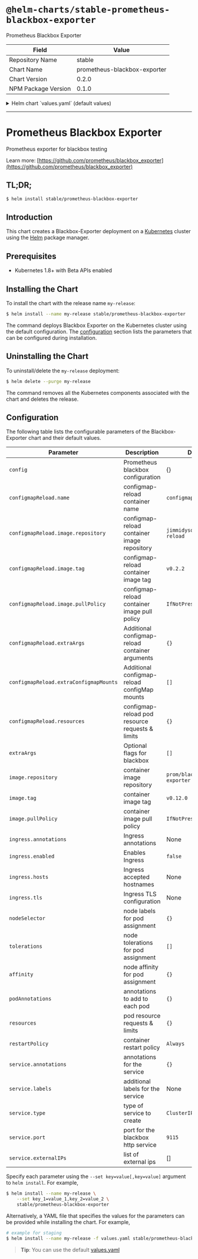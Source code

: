 # `@helm-charts/stable-prometheus-blackbox-exporter`

Prometheus Blackbox Exporter

| Field               | Value                        |
| ------------------- | ---------------------------- |
| Repository Name     | stable                       |
| Chart Name          | prometheus-blackbox-exporter |
| Chart Version       | 0.2.0                        |
| NPM Package Version | 0.1.0                        |

<details>

<summary>Helm chart `values.yaml` (default values)</summary>

```yaml
restartPolicy: Always

image:
  repository: prom/blackbox-exporter
  tag: v0.12.0
  pullPolicy: IfNotPresent

nodeSelector: {}
tolerations: []
affinity: {}

config:
  modules:
    http_2xx:
      prober: http
      timeout: 5s
      http:
        valid_http_versions: ['HTTP/1.1', 'HTTP/2']
        no_follow_redirects: false
        preferred_ip_protocol: 'ip4'

resources:
  {}
  # limits:
  #   memory: 300Mi
  # requests:
  #   memory: 50Mi

service:
  annotations: {}
  type: ClusterIP
  port: 9115

## An Ingress resource can provide name-based virtual hosting and TLS
## termination among other things for CouchDB deployments which are accessed
## from outside the Kubernetes cluster.
## ref: https://kubernetes.io/docs/concepts/services-networking/ingress/
ingress:
  enabled: false
  hosts:
    []
    # - chart-example.local
  annotations:
    {}
    # kubernetes.io/ingress.class: nginx
    # kubernetes.io/tls-acme: "true"
  tls:
    []
    # Secrets must be manually created in the namespace.
    # - secretName: chart-example-tls
    #   hosts:
    #     - chart-example.local

podAnnotations: {}

extraArgs: []
#  --history.limit=1000

replicas: 1
## Monitors ConfigMap changes and POSTs to a URL
## Ref: https://github.com/jimmidyson/configmap-reload
##
configmapReload:
  ## configmap-reload container name
  ##
  name: configmap-reload

  ## configmap-reload container image
  ##
  image:
    repository: jimmidyson/configmap-reload
    tag: v0.2.2
    pullPolicy: IfNotPresent

  ## configmap-reload resource requests and limits
  ## Ref: http://kubernetes.io/docs/user-guide/compute-resources/
  ##
  resources: {}
```

</details>

---

# Prometheus Blackbox Exporter

Prometheus exporter for blackbox testing

Learn more: [https://github.com/prometheus/blackbox_exporter](https://github.com/prometheus/blackbox_exporter)

## TL;DR;

```bash
$ helm install stable/prometheus-blackbox-exporter
```

## Introduction

This chart creates a Blackbox-Exporter deployment on a [Kubernetes](http://kubernetes.io) cluster using the [Helm](https://helm.sh) package manager.

## Prerequisites

- Kubernetes 1.8+ with Beta APIs enabled

## Installing the Chart

To install the chart with the release name `my-release`:

```bash
$ helm install --name my-release stable/prometheus-blackbox-exporter
```

The command deploys Blackbox Exporter on the Kubernetes cluster using the default configuration. The [configuration](#configuration) section lists the parameters that can be configured during installation.

## Uninstalling the Chart

To uninstall/delete the `my-release` deployment:

```bash
$ helm delete --purge my-release
```

The command removes all the Kubernetes components associated with the chart and deletes the release.

## Configuration

The following table lists the configurable parameters of the Blackbox-Exporter chart and their default values.

| Parameter                              | Description                                     | Default                       |
| -------------------------------------- | ----------------------------------------------- | ----------------------------- |
| `config`                               | Prometheus blackbox configuration               | {}                            |
| `configmapReload.name`                 | configmap-reload container name                 | `configmap-reload`            |
| `configmapReload.image.repository`     | configmap-reload container image repository     | `jimmidyson/configmap-reload` |
| `configmapReload.image.tag`            | configmap-reload container image tag            | `v0.2.2`                      |
| `configmapReload.image.pullPolicy`     | configmap-reload container image pull policy    | `IfNotPresent`                |
| `configmapReload.extraArgs`            | Additional configmap-reload container arguments | `{}`                          |
| `configmapReload.extraConfigmapMounts` | Additional configmap-reload configMap mounts    | `[]`                          |
| `configmapReload.resources`            | configmap-reload pod resource requests & limits | `{}`                          |
| `extraArgs`                            | Optional flags for blackbox                     | `[]`                          |
| `image.repository`                     | container image repository                      | `prom/blackbox-exporter`      |
| `image.tag`                            | container image tag                             | `v0.12.0`                     |
| `image.pullPolicy`                     | container image pull policy                     | `IfNotPresent`                |
| `ingress.annotations`                  | Ingress annotations                             | None                          |
| `ingress.enabled`                      | Enables Ingress                                 | `false`                       |
| `ingress.hosts`                        | Ingress accepted hostnames                      | None                          |
| `ingress.tls`                          | Ingress TLS configuration                       | None                          |
| `nodeSelector`                         | node labels for pod assignment                  | `{}`                          |
| `tolerations`                          | node tolerations for pod assignment             | `[]`                          |
| `affinity`                             | node affinity for pod assignment                | `{}`                          |
| `podAnnotations`                       | annotations to add to each pod                  | `{}`                          |
| `resources`                            | pod resource requests & limits                  | `{}`                          |
| `restartPolicy`                        | container restart policy                        | `Always`                      |
| `service.annotations`                  | annotations for the service                     | `{}`                          |
| `service.labels`                       | additional labels for the service               | None                          |
| `service.type`                         | type of service to create                       | `ClusterIP`                   |
| `service.port`                         | port for the blackbox http service              | `9115`                        |
| `service.externalIPs`                  | list of external ips                            | []                            |

Specify each parameter using the `--set key=value[,key=value]` argument to `helm install`. For example,

```bash
$ helm install --name my-release \
    --set key_1=value_1,key_2=value_2 \
    stable/prometheus-blackbox-exporter
```

Alternatively, a YAML file that specifies the values for the parameters can be provided while installing the chart. For example,

```bash
# example for staging
$ helm install --name my-release -f values.yaml stable/prometheus-blackbox-exporter
```

> **Tip**: You can use the default [values.yaml](values.yaml)
